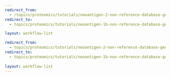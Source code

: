 ```yaml
---
redirect_from:
  - /topics/proteomics/tutorials/neoantigen-2-non-reference-database-generation/workflows/main_workflow.html
redirect_to:
  - topics/proteomics/tutorials/neoantigen-1b-non-reference-database-generation/workflows/main_workflow_ga

layout: workflow-list

redirect_from:
  - topics/proteomics/tutorials/neoantigen-2-non-reference-database-generation/workflows/index.html
redirect_to:
  - topics/proteomics/tutorials/neoantigen-1b-non-reference-database-generation/workflows/index.md
 
layout: workflow-list
---
```

